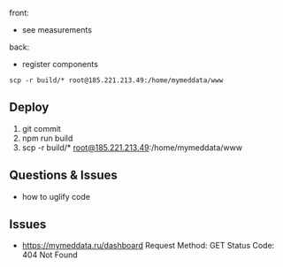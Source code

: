 front:

* see measurements

back:

* register components

```shell
scp -r build/* root@185.221.213.49:/home/mymeddata/www
```

## Deploy

1. git commit
2. npm run build
3. scp -r build/* root@185.221.213.49:/home/mymeddata/www

## Questions & Issues

* how to uglify code

## Issues

* <https://mymeddata.ru/dashboard>
Request Method:
GET
Status Code:
404 Not Found
